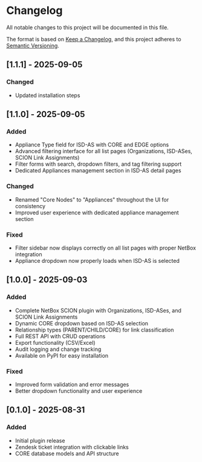 # Changelog

All notable changes to this project will be documented in this file.

The format is based on [Keep a Changelog](https://keepachangelog.com/en/1.0.0/),
and this project adheres to [Semantic Versioning](https://semver.org/spec/v2.0.0.html).

## [1.1.1] - 2025-09-05

### Changed
- Updated installation steps

## [1.1.0] - 2025-09-05

### Added
- Appliance Type field for ISD-AS with CORE and EDGE options
- Advanced filtering interface for all list pages (Organizations, ISD-ASes, SCION Link Assignments)
- Filter forms with search, dropdown filters, and tag filtering support
- Dedicated Appliances management section in ISD-AS detail pages

### Changed
- Renamed "Core Nodes" to "Appliances" throughout the UI for consistency
- Improved user experience with dedicated appliance management section

### Fixed
- Filter sidebar now displays correctly on all list pages with proper NetBox integration
- Appliance dropdown now properly loads when ISD-AS is selected

## [1.0.0] - 2025-09-03

### Added
- Complete NetBox SCION plugin with Organizations, ISD-ASes, and SCION Link Assignments
- Dynamic CORE dropdown based on ISD-AS selection
- Relationship types (PARENT/CHILD/CORE) for link classification
- Full REST API with CRUD operations
- Export functionality (CSV/Excel)
- Audit logging and change tracking
- Available on PyPI for easy installation

### Fixed
- Improved form validation and error messages
- Better dropdown functionality and user experience

## [0.1.0] - 2025-08-31

### Added
- Initial plugin release
- Zendesk ticket integration with clickable links
- CORE database models and API structure
